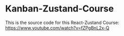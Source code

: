 # Kanban-Zustand-Course
This is the source code for this React-Zustand Course:
https://www.youtube.com/watch?v=fZPgBnL2x-Q
